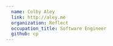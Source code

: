 ```yaml
---
  name: Colby Aley
  link: http://aley.me
  organization: Reflect
  occupation_title: Software Engineer
  github: cp
---
```

